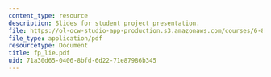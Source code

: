 ```yaml
---
content_type: resource
description: Slides for student project presentation.
file: https://ol-ocw-studio-app-production.s3.amazonaws.com/courses/6-895-theory-of-parallel-systems-sma-5509-fall-2003/71a30d6504068bfd6d2271e87986b345_fp_lie.pdf
file_type: application/pdf
resourcetype: Document
title: fp_lie.pdf
uid: 71a30d65-0406-8bfd-6d22-71e87986b345
---
```

